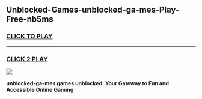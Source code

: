 
## Unblocked-Games-unblocked-ga-mes-Play-Free-nb5ms
<h3>
<a href="https://premium76.site?title=unblocked-ga-mes&ref=10A">CLICK TO PLAY</a></h3>
<hr>

<h3>
<a href="https://premium76.site?title=unblocked-ga-mes&ref=10A">CLICK 2 PLAY</a>
  
</h3>

<a href="https://premium76.site?title=unblocked-ga-mes&ref=10A"><img src="https://clearcache.store/games.png"></a>


**unblocked-ga-mes games unblocked: Your Gateway to Fun and Accessible Online Gaming**
